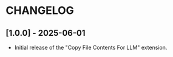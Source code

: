 # CHANGELOG

## [1.0.0] - 2025-06-01

- Initial release of the "Copy File Contents For LLM" extension.
